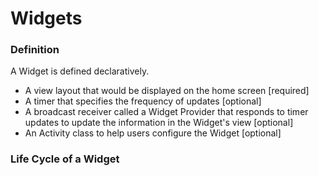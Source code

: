 # Widgets

### Definition

A Widget is defined declaratively. 

* A view layout that would be displayed on the home screen [required]
* A timer that specifies the frequency of updates [optional]
* A broadcast receiver called a Widget Provider that responds to timer updates to update the information in the Widget's view [optional]
* An Activity class to help users configure the Widget [optional]

### Life Cycle of a Widget

